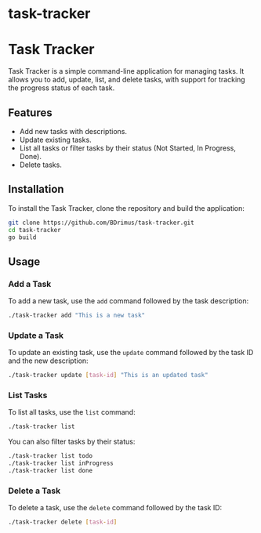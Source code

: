# task-tracker
# Task Tracker

Task Tracker is a simple command-line application for managing tasks. It allows you to add, update, list, and delete tasks, with support for tracking the progress status of each task.

## Features

- Add new tasks with descriptions.
- Update existing tasks.
- List all tasks or filter tasks by their status (Not Started, In Progress, Done).
- Delete tasks.

## Installation

To install the Task Tracker, clone the repository and build the application:

```sh
git clone https://github.com/BDrimus/task-tracker.git
cd task-tracker
go build
```

## Usage

### Add a Task

To add a new task, use the `add` command followed by the task description:

```sh
./task-tracker add "This is a new task"
```

### Update a Task

To update an existing task, use the `update` command followed by the task ID and the new description:

```sh
./task-tracker update [task-id] "This is an updated task"
```

### List Tasks

To list all tasks, use the `list` command:

```sh
./task-tracker list
```

You can also filter tasks by their status:

```sh
./task-tracker list todo
./task-tracker list inProgress
./task-tracker list done
```

### Delete a Task

To delete a task, use the `delete` command followed by the task ID:

```sh
./task-tracker delete [task-id]
```
